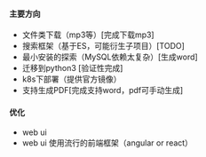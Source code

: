 #### 主要方向
* 文件类下载（mp3等）[完成下载mp3]
* 搜索框架（基于ES，可能衍生子项目）[TODO]
* 最小安装的探索（MySQL依赖太复杂）[生成word]
* 迁移到python3  [验证性完成]
* k8s下部署（提供官方镜像）
* 支持生成PDF[完成支持word，pdf可手动生成]

#### 优化
* web ui
* web ui 使用流行的前端框架（angular or react）